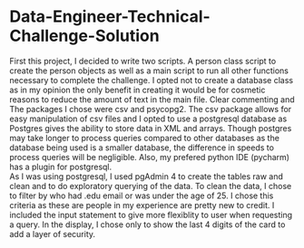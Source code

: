 # Data-Engineer-Technical-Challenge-Solution

First this project, I decided to write two scripts. A person class script to create the person objects as well as a main script to run all other functions necessary to complete the challenge. 
I opted not to create a database class as in my opinion the only benefit in creating it would be for cosmetic reasons to reduce the amount of text in the main file. 
Clear commenting and 
The packages I chose were csv and psycopg2. The csv package allows for easy manipulation of csv files and I opted to use a postgresql database as Postgres gives the ability to store data in XML and arrays. Though postgres may take longer to process queries compared to other databases as the database being used is a smaller database, the difference in speeds to process queries will be negligible. Also, my prefered python IDE (pycharm) has a plugin for postgresql.  
As I was using postgresql, I used pgAdmin 4 to create the tables raw and clean and to do exploratory querying of the data.
To clean the data, I chose to filter by who had .edu email or was under the age of 25. I chose this criteria as these are people in my experience are pretty new to credit.
I included the input statement to give more flexiblity to user when requesting a query.
In the display, I chose only to show the last 4 digits of the card to add a layer of security.
